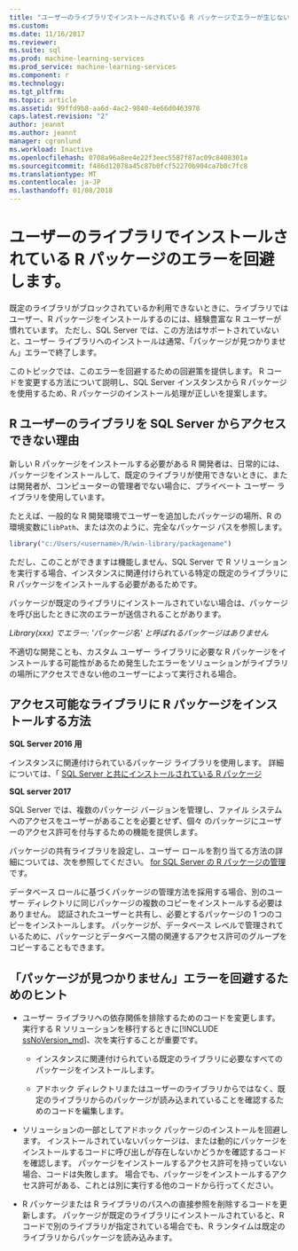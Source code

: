 ```yaml
---
title: "ユーザーのライブラリでインストールされている R パッケージでエラーが生じないように |Microsoft ドキュメント"
ms.custom: 
ms.date: 11/16/2017
ms.reviewer: 
ms.suite: sql
ms.prod: machine-learning-services
ms.prod_service: machine-learning-services
ms.component: r
ms.technology: 
ms.tgt_pltfrm: 
ms.topic: article
ms.assetid: 99ffd9b8-aa6d-4ac2-9840-4e66d0463978
caps.latest.revision: "2"
author: jeannt
ms.author: jeannt
manager: cgronlund
ms.workload: Inactive
ms.openlocfilehash: 0708a96a8ee4e22f3eec5587f87ac09c8408301a
ms.sourcegitcommit: f486d12078a45c87b0fcf52270b904ca7b0c7fc8
ms.translationtype: MT
ms.contentlocale: ja-JP
ms.lasthandoff: 01/08/2018
---
```

# <a name="avoiding-errors-on-r-packages-installed-in-user-libraries"></a>ユーザーのライブラリでインストールされている R パッケージのエラーを回避します。

既定のライブラリがブロックされているか利用できないときに、ライブラリではユーザー、R パッケージをインストールするのには、経験豊富な R ユーザーが慣れています。 ただし、SQL Server では、この方法はサポートされていないと、ユーザー ライブラリへのインストールは通常、「パッケージが見つかりません」エラーで終了します。

このトピックでは、このエラーを回避するための回避策を提供します。 R コードを変更する方法について説明し、SQL Server インスタンスから R パッケージを使用するため、R パッケージのインストール処理が正しいを提案します。

## <a name="why-r-user-libraries-cannot-be-accessed-from-sql-server"></a>R ユーザーのライブラリを SQL Server からアクセスできない理由

新しい R パッケージをインストールする必要がある R 開発者は、日常的には、パッケージをインストールして、既定のライブラリが使用できないときに、または開発者が、コンピューターの管理者でない場合に、プライベート ユーザー ライブラリを使用しています。

たとえば、一般的な R 開発環境でユーザーを追加したパッケージの場所、R の環境変数に`libPath`、または次のように、完全なパッケージ パスを参照します。

```R
library("c:/Users/<username>/R/win-library/packagename")
```

ただし、このことができますは機能しません、SQL Server で R ソリューションを実行する場合、インスタンスに関連付けられている特定の既定のライブラリに R パッケージをインストールする必要があるためです。

パッケージが既定のライブラリにインストールされていない場合は、パッケージを呼び出したときに次のエラーが送信されることがあります。

*Library(xxx) でエラー: 'パッケージ名' と呼ばれるパッケージはありません*

不適切な開発ことも、カスタム ユーザー ライブラリに必要な R パッケージをインストールする可能性があるため発生したエラーをソリューションがライブラリの場所にアクセスできない他のユーザーによって実行される場合。

## <a name="how-to-install-r-packages-to-an-accessible-library"></a>アクセス可能なライブラリに R パッケージをインストールする方法

**SQL Server 2016 用**

インスタンスに関連付けられているパッケージ ライブラリを使用します。 詳細については、「 [SQL Server と共にインストールされている R パッケージ](installing-and-managing-r-packages.md)

**SQL server 2017**

SQL Server では、複数のパッケージ バージョンを管理し、ファイル システムへのアクセスをユーザーがあることを必要とせず、個々 のパッケージにユーザーのアクセス許可を付与するための機能を提供します。

パッケージの共有ライブラリを設定し、ユーザー ロールを割り当てる方法の詳細については、次を参照してください。 [for SQL Server の R パッケージの管理](r-package-management-for-sql-server-r-services.md)です。

データベース ロールに基づくパッケージの管理方法を採用する場合、別のユーザー ディレクトリに同じパッケージの複数のコピーをインストールする必要はありません。 認証されたユーザーと共有し、必要とするパッケージの 1 つのコピーをインストールします。 パッケージが、データベース レベルで管理されているために、パッケージとデータベース間の関連するアクセス許可のグループをコピーすることもできます。

## <a name="tips-for-avoiding-package-not-found-errors"></a>「パッケージが見つかりません」エラーを回避するためのヒント

+ ユーザー ライブラリへの依存関係を排除するためのコードを変更します。 実行する R ソリューションを移行するときに[!INCLUDE [ssNoVersion_md](..\..\includes\ssnoversion-md.md)]、次を実行することが重要です。

    + インスタンスに関連付けられている既定のライブラリに必要なすべてのパッケージをインストールします。

    + アドホック ディレクトリまたはユーザーのライブラリからではなく、既定のライブラリからのパッケージが読み込まれていることを確認するためのコードを編集します。

+ ソリューションの一部としてアドホック パッケージのインストールを回避します。 インストールされていないパッケージは、または動的にパッケージをインストールするコードに呼び出しが存在しないかどうかを確認するコードを確認します。 パッケージをインストールするアクセス許可を持っていない場合、コードは失敗します。 場合でも、パッケージをインストールするアクセス許可がある、これとは別に実行する他のコードから行ってください。

+ R パッケージまたは R ライブラリのパスへの直接参照を削除するコードを更新します。 パッケージが既定のライブラリにインストールされていると、R コードで別のライブラリが指定されている場合でも、R ランタイムは既定のライブラリからパッケージを読み込みます。
